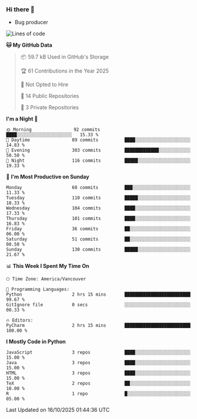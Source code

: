 ### Hi there 👋
* Bug producer


<!--START_SECTION:waka-->
![Lines of code](https://img.shields.io/badge/From%20Hello%20World%20I%27ve%20Written-251.4%20thousand%20lines%20of%20code-blue)

**🐱 My GitHub Data** 

> 📦 59.7 kB Used in GitHub's Storage 
 > 
> 🏆 61 Contributions in the Year 2025
 > 
> 🚫 Not Opted to Hire
 > 
> 📜 14 Public Repositories 
 > 
> 🔑 3 Private Repositories 
 > 
**I'm a Night 🦉** 

```text
🌞 Morning                92 commits          ████░░░░░░░░░░░░░░░░░░░░░   15.33 % 
🌆 Daytime                89 commits          ████░░░░░░░░░░░░░░░░░░░░░   14.83 % 
🌃 Evening                303 commits         █████████████░░░░░░░░░░░░   50.50 % 
🌙 Night                  116 commits         █████░░░░░░░░░░░░░░░░░░░░   19.33 % 
```
📅 **I'm Most Productive on Sunday** 

```text
Monday                   68 commits          ███░░░░░░░░░░░░░░░░░░░░░░   11.33 % 
Tuesday                  110 commits         █████░░░░░░░░░░░░░░░░░░░░   18.33 % 
Wednesday                104 commits         ████░░░░░░░░░░░░░░░░░░░░░   17.33 % 
Thursday                 101 commits         ████░░░░░░░░░░░░░░░░░░░░░   16.83 % 
Friday                   36 commits          ██░░░░░░░░░░░░░░░░░░░░░░░   06.00 % 
Saturday                 51 commits          ██░░░░░░░░░░░░░░░░░░░░░░░   08.50 % 
Sunday                   130 commits         █████░░░░░░░░░░░░░░░░░░░░   21.67 % 
```


📊 **This Week I Spent My Time On** 

```text
🕑︎ Time Zone: America/Vancouver

💬 Programming Languages: 
Python                   2 hrs 15 mins       █████████████████████████   99.67 % 
GitIgnore file           0 secs              ░░░░░░░░░░░░░░░░░░░░░░░░░   00.33 % 

🔥 Editors: 
PyCharm                  2 hrs 15 mins       █████████████████████████   100.00 % 
```

**I Mostly Code in Python** 

```text
JavaScript               3 repos             ████░░░░░░░░░░░░░░░░░░░░░   15.00 % 
Java                     3 repos             ████░░░░░░░░░░░░░░░░░░░░░   15.00 % 
HTML                     3 repos             ████░░░░░░░░░░░░░░░░░░░░░   15.00 % 
TeX                      2 repos             ██░░░░░░░░░░░░░░░░░░░░░░░   10.00 % 
R                        1 repo              █░░░░░░░░░░░░░░░░░░░░░░░░   05.00 % 
```




 Last Updated on 16/10/2025 01:44:36 UTC
<!--END_SECTION:waka-->

